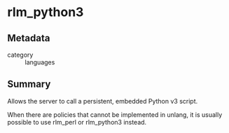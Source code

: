 # rlm_python3
## Metadata
<dl>
  <dt>category</dt><dd>languages</dd>
</dl>

## Summary

Allows the server to call a persistent, embedded Python v3 script.

When there are policies that cannot be implemented in unlang, it
is usually possible to use rlm_perl or rlm_python3 instead.
